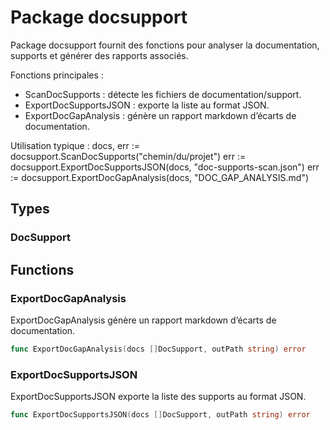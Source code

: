 # Package docsupport

Package docsupport fournit des fonctions pour analyser la documentation, supports et générer des rapports associés.

Fonctions principales :
- ScanDocSupports : détecte les fichiers de documentation/support.
- ExportDocSupportsJSON : exporte la liste au format JSON.
- ExportDocGapAnalysis : génère un rapport markdown d’écarts de documentation.

Utilisation typique :
docs, err := docsupport.ScanDocSupports("chemin/du/projet")
err := docsupport.ExportDocSupportsJSON(docs, "doc-supports-scan.json")
err := docsupport.ExportDocGapAnalysis(docs, "DOC_GAP_ANALYSIS.md")


## Types

### DocSupport

## Functions

### ExportDocGapAnalysis

ExportDocGapAnalysis génère un rapport markdown d’écarts de documentation.


```go
func ExportDocGapAnalysis(docs []DocSupport, outPath string) error
```

### ExportDocSupportsJSON

ExportDocSupportsJSON exporte la liste des supports au format JSON.


```go
func ExportDocSupportsJSON(docs []DocSupport, outPath string) error
```

